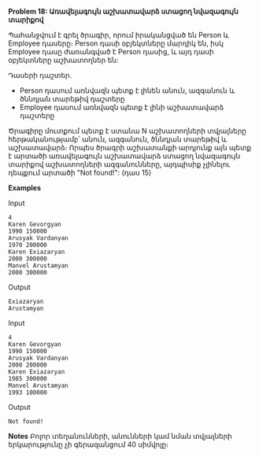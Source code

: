 **Problem 18: Առավելագույն աշխատավարձ ստացող նվազագույն տարիքով**

Պահանջվում է գրել ծրագիր, որում իրականցված են Person և Employee դասերը։ Person դասի օբյեկտները մարդիկ են, իսկ Employee դասը ժառանգված է Person դասից, և այդ դասի օբյեկտները աշխատողներ են:

Դասերի դաշտեր.
* Person դասում առնվազն պետք է լինեն անուն, ազգանուն և ծննդյան տարեթիվ դաշտերը
* Employee դասում առնվազն պետք է լինի աշխատավարձ դաշտերը

Ծրագիրը մուտքում պետք է ստանա N աշխատողների տվյալները հերթականությամբ՝ անուն, ազգանուն, ծննդյան տարեթիվ և աշխատավարձ։ Որպես ծրագրի աշխատանքի արդյունք այն պետք է արտածի առավելագույն աշխատավարձ ստացող նվազագույն տարիքով աշխատողների ազգանունները, այդպիսիք չլինելու դեպքում արտածի "Not found!": (դաս 15)

**Examples**

Input
```
4
Karen Gevorgyan
1990 150000
Arusyak Vardanyan
1970 200000
Karen Exiazaryan
2000 300000
Manvel Arustamyan
2000 300000
```

Output
```
Exiazaryan
Arustamyan
```

Input
```
4
Karen Gevorgyan
1990 150000
Arusyak Vardanyan
2000 200000
Karen Exiazaryan
1985 300000
Manvel Arustamyan
1993 100000
```

Output
```
Not found!
```

**Notes**
Բոլոր տեղանունների, անունների կամ նման տվյալների երկարությունը չի գերազանցում 40 սիմվոլը։
